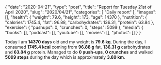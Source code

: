 {
    "date": "2020-04-21",
    "type": "post",
    "title": "Report for Tuesday 21st of April 2020",
    "slug": "2020\/04\/21",
    "categories": [
        "Daily report"
    ],
    "images": [],
    "health": {
        "weight": 79.6,
        "height": 173,
        "age": 14370
    },
    "nutrition": {
        "calories": 1745.4,
        "fat": 96.88,
        "carbohydrates": 136.31,
        "protein": 63.84
    },
    "exercise": {
        "pushups": 0,
        "crunches": 0,
        "steps": 5099
    },
    "media": {
        "books": [],
        "podcast": [],
        "youtube": [],
        "movies": [],
        "photos": []
    }
}

Today I am <strong>14370 days</strong> old and my weight is <strong>79.6 kg</strong>. During the day, I consumed <strong>1745.4 kcal</strong> coming from <strong>96.88 g</strong> fat, <strong>136.31 g</strong> carbohydrates and <strong>63.84 g</strong> protein. Managed to do <strong>0 push-ups</strong>, <strong>0 crunches</strong> and walked <strong>5099 steps</strong> during the day which is approximately <strong>3.89 km</strong>.
